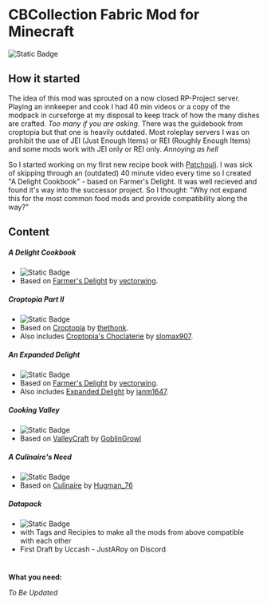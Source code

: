 # CBCollection Fabric Mod for Minecraft
![Static Badge](https://img.shields.io/badge/Status-work_in_progress-blue)

## How it started

The idea of this mod was sprouted on a now closed RP-Project server. Playing an innkeeper and cook I had 40 min videos or a copy of the modpack in curseforge at my disposal to keep track of how the many dishes are crafted. *Too many if you are asking.* There was the guidebook from croptopia but that one is heavily outdated. Most roleplay servers I was on prohibit the use of JEI (Just Enough Items) or REI (Roughly Enough Items) and some mods work with JEI only or REI only. *Annoying as hell*

So I started working on my first new recipe book with [Patchouli](https://www.curseforge.com/minecraft/mc-mods/patchouli).  I was sick of skipping through an (outdated) 40 minute video every time so I created "A Delight Cookbook" - based on Farmer's Delight. It was well recieved and found it's way into the successor project. So I thought: "Why not expand this for the most common food mods and provide compatibility along the way?"
## Content

##### A Delight Cookbook
- ![Static Badge](https://img.shields.io/badge/Status-finetuning-yellow)
- Based on [Farmer's Delight](https://www.curseforge.com/minecraft/mc-mods/farmers-delight) by [vectorwing](https://github.com/vectorwing).

##### Croptopia Part II
- ![Static Badge](https://img.shields.io/badge/Status-finished-green)
- Based on [Croptopia](https://www.curseforge.com/minecraft/mc-mods/croptopia) by [thethonk](https://github.com/ExcessiveAmountsOfZombies).
- Also includes [Croptopia's Choclaterie](https://www.curseforge.com/minecraft/mc-mods/croptopias-chocolaterie-fabric) by [slomax907](https://github.com/Slomaxonical-907).

##### An Expanded Delight
- ![Static Badge](https://img.shields.io/badge/Status-concept-red)
- Based on [Farmer's Delight](https://www.curseforge.com/minecraft/mc-mods/farmers-delight) by [vectorwing](https://github.com/vectorwing).
- Also includes [Expanded Delight](https://www.curseforge.com/minecraft/mc-mods/expanded-delight) by [ianm1647](https://github.com/ianm1647).

##### Cooking Valley
- ![Static Badge](https://img.shields.io/badge/Status-concept-red)
- Based on [ValleyCraft](https://www.curseforge.com/minecraft/mc-mods/valleycraft) by [GoblinGrowl](https://github.com/ValleyCraft-Dev-Team)

##### A Culinaire's Need
- ![Static Badge](https://img.shields.io/badge/Status-concept-red)
- Based on [Culinaire](https://www.curseforge.com/minecraft/mc-mods/culinaire) by [Hugman_76](https://github.com/DawnTeamMC)

##### Datapack
- ![Static Badge](https://img.shields.io/badge/Status-WIP-orange)
- with Tags and Recipies to make all the mods from above compatible with each other
- First Draft by Uccash - JustARoy on Discord

#
**What you need:**

*To Be Updated*
